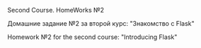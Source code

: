 Second Course. HomeWorks №2

Домашние задание №2 за второй курс: "Знакомство с Flask"

Homework №2 for the second сourse: "Introducing Flask"

